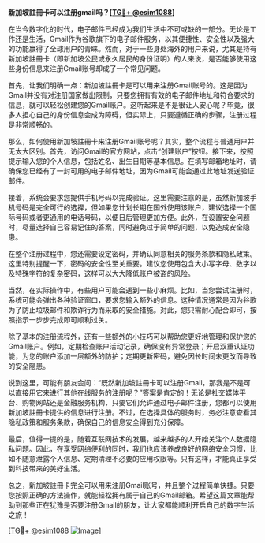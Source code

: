 **新加坡註冊卡可以注册gmail吗？[[TG💪+ @esim1088](https://t.me/s/esim1088)]**

在当今数字化的时代，电子邮件已经成为我们生活中不可或缺的一部分。无论是工作还是生活，Gmail作为谷歌旗下的电子邮件服务，以其便捷性、安全性以及强大的功能赢得了全球用户的青睐。然而，对于一些身处海外的用户来说，尤其是持有新加坡註冊卡（即新加坡公民或永久居民的身份证明）的人来说，是否能够使用这些身份信息来注册Gmail账号却成了一个常见问题。

首先，让我们明确一点：新加坡註冊卡是可以用来注册Gmail账号的。这是因为Gmail并没有对注册国家做出限制，只要您拥有有效的电子邮件地址和符合要求的信息，就可以轻松创建您的Gmail账户。这听起来是不是很让人安心呢？毕竟，很多人担心自己的身份信息会成为障碍，但实际上，只要遵循正确的步骤，注册过程是非常顺畅的。

那么，如何使用新加坡註冊卡来注册Gmail账号呢？其实，整个流程与普通用户并无太大区别。首先，访问Gmail的官方网站，点击“创建账户”按钮。接下来，按照提示输入您的个人信息，包括姓名、出生日期等基本信息。在填写邮箱地址时，请确保您已经有了一封可用的电子邮件地址，因为Gmail可能会通过此地址发送验证邮件。

接着，系统会要求您提供手机号码以完成验证。这里需要注意的是，虽然新加坡手机号码是完全可行的选择，但如果您计划长期在国外使用该账户，建议选择一个国际号码或者更通用的电话号码，以便日后管理更加方便。此外，在设置安全问题时，尽量选择自己容易记住的答案，同时避免过于简单的问题，以免造成安全隐患。

在整个注册过程中，您还需要设定密码，并确认同意相关的服务条款和隐私政策。这里特别提醒一下，密码的安全性至关重要。建议您使用包含大小写字母、数字以及特殊字符的复杂密码，这样可以大大降低账户被盗的风险。

当然，在实际操作中，有些用户可能会遇到一些小麻烦。比如，当您尝试注册时，系统可能会弹出各种验证窗口，要求您输入额外的信息。这种情况通常是因为谷歌为了防止垃圾邮件和欺诈行为而采取的安全措施。对此，您只需耐心配合即可，按照指示一步步完成即可顺利过关。

除了基本的注册流程外，还有一些额外的小技巧可以帮助您更好地管理和保护您的Gmail账户。例如，定期检查账户活动记录，确保没有异常登录；开启双重认证功能，为您的账户添加一层额外的防护；定期更新密码，避免因长时间未更改而导致的安全隐患。

说到这里，可能有朋友会问：“既然新加坡註冊卡可以注册Gmail，那我是不是可以直接用它来进行其他在线服务的注册呢？”答案是肯定的！无论是社交媒体平台、购物网站还是金融服务机构，只要它们允许通过电子邮件注册，您都可以使用新加坡註冊卡提供的信息进行注册。不过，在选择具体的服务时，务必注意查看其隐私政策和服务条款，确保自己的信息安全得到充分保障。

最后，值得一提的是，随着互联网技术的发展，越来越多的人开始关注个人数据隐私问题。因此，在享受网络便利的同时，我们也应该养成良好的网络安全习惯，比如不随意泄露个人信息、定期清理不必要的应用权限等。只有这样，才能真正享受到科技带来的美好生活。

总之，新加坡註冊卡完全可以用来注册Gmail账号，并且整个过程简单快捷。只要您按照正确的方法操作，就能轻松拥有属于自己的Gmail邮箱。希望这篇文章能帮助到那些正在犹豫是否要注册Gmail的朋友，让大家都能顺利开启自己的数字生活之旅！

[[TG💪+ @esim1088](https://t.me/s/esim1088) ![Image](https://i.postimg.cc/4NQfJmqS/Snipaste-2025-05-13-00-14-12.png)]
